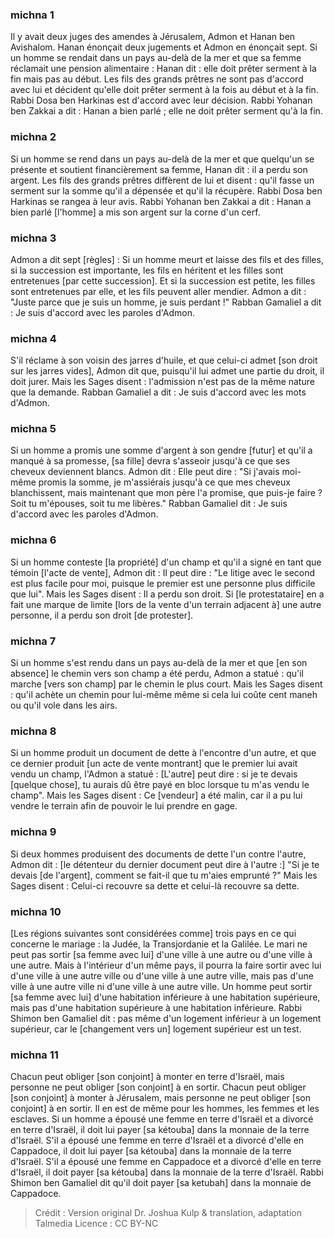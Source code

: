 
### michna 1
Il y avait deux juges des amendes à Jérusalem, Admon et Hanan ben Avishalom. Hanan énonçait deux jugements et Admon en énonçait sept. Si un homme se rendait dans un pays au-delà de la mer et que sa femme réclamait une pension alimentaire : Hanan dit : elle doit prêter serment à la fin mais pas au début. Les fils des grands prêtres ne sont pas d'accord avec lui et décident qu'elle doit prêter serment à la fois au début et à la fin. Rabbi Dosa ben Harkinas est d'accord avec leur décision. Rabbi Yohanan ben Zakkai a dit : Hanan a bien parlé ; elle ne doit prêter serment qu'à la fin.

### michna 2
Si un homme se rend dans un pays au-delà de la mer et que quelqu'un se présente et soutient financièrement sa femme, Hanan dit : il a perdu son argent. Les fils des grands prêtres diffèrent de lui et disent : qu'il fasse un serment sur la somme qu'il a dépensée et qu'il la récupère. Rabbi Dosa ben Harkinas se rangea à leur avis. Rabbi Yohanan ben Zakkai a dit : Hanan a bien parlé [l'homme] a mis son argent sur la corne d'un cerf.

### michna 3
Admon a dit sept [règles] : Si un homme meurt et laisse des fils et des filles, si la succession est importante, les fils en héritent et les filles sont entretenues [par cette succession]. Et si la succession est petite, les filles sont entretenues par elle, et les fils peuvent aller mendier. Admon a dit : "Juste parce que je suis un homme, je suis perdant !" Rabban Gamaliel a dit : Je suis d'accord avec les paroles d'Admon.

### michna 4
S'il réclame à son voisin des jarres d'huile, et que celui-ci admet [son droit sur les jarres vides], Admon dit que, puisqu'il lui admet une partie du droit, il doit jurer. Mais les Sages disent : l'admission n'est pas de la même nature que la demande. Rabban Gamaliel a dit :  Je suis d'accord avec les mots d'Admon.

### michna 5
Si un homme a promis une somme d'argent à son gendre [futur] et qu'il a manqué à sa promesse, [sa fille] devra s'asseoir jusqu'à ce que ses cheveux deviennent blancs. Admon dit :  Elle peut dire : "Si j'avais moi-même promis la somme, je m'assiérais jusqu'à ce que mes cheveux blanchissent, mais maintenant que mon père l'a promise, que puis-je faire ? Soit tu m'épouses, soit tu me libères." Rabban Gamaliel dit :  Je suis d'accord avec les paroles d'Admon.

### michna 6
Si un homme conteste [la propriété] d'un champ et qu'il a signé en tant que témoin [l'acte de vente], Admon dit : Il peut dire : "Le litige avec le second est plus facile pour moi, puisque le premier est une personne plus difficile que lui". Mais les Sages disent :  Il a perdu son droit. Si [le protestataire] en a fait une marque de limite [lors de la vente d'un terrain adjacent à] une autre personne, il a perdu son droit [de protester].

### michna 7
Si un homme s'est rendu dans un pays au-delà de la mer et que [en son absence] le chemin vers son champ a été perdu, Admon a statué : qu'il marche [vers son champ] par le chemin le plus court. Mais les Sages disent : qu'il achète un chemin pour lui-même même si cela lui coûte cent maneh ou qu'il vole dans les airs.

### michna 8
Si un homme produit un document de dette à l'encontre d'un autre, et que ce dernier produit [un acte de vente montrant] que le premier lui avait vendu un champ, l'Admon a statué : [L'autre] peut dire : si je te devais [quelque chose], tu aurais dû être payé en bloc lorsque tu m'as vendu le champ". Mais les Sages disent : Ce [vendeur] a été malin, car il a pu lui vendre le terrain afin de pouvoir le lui prendre en gage.

### michna 9
Si deux hommes produisent des documents de dette l'un contre l'autre, Admon dit : [le détenteur du dernier document peut dire à l'autre :] "Si je te devais [de l'argent], comment se fait-il que tu m'aies emprunté ?" Mais les Sages disent : Celui-ci recouvre sa dette et celui-là recouvre sa dette.

### michna 10
[Les régions suivantes sont considérées comme] trois pays en ce qui concerne le mariage :   la Judée, la Transjordanie et la Galilée. Le mari ne peut pas sortir [sa femme avec lui] d'une ville à une autre ou d'une ville à une autre. Mais à l'intérieur d'un même pays, il pourra la faire sortir avec lui d'une ville à une autre ville ou d'une ville à une autre ville, mais pas d'une ville à une autre ville ni d'une ville à une autre ville. Un homme peut sortir [sa femme avec lui] d'une habitation inférieure à une habitation supérieure, mais pas d'une habitation supérieure à une habitation inférieure. Rabbi Shimon ben Gamaliel dit : pas même d'un logement inférieur à un logement supérieur, car le [changement vers un] logement supérieur est un test.

### michna 11
Chacun peut obliger [son conjoint] à monter en terre d'Israël, mais personne ne peut obliger [son conjoint] à en sortir. Chacun peut obliger [son conjoint] à monter à Jérusalem, mais personne ne peut obliger [son conjoint] à en sortir. Il en est de même pour les hommes, les femmes et les esclaves. Si un homme a épousé une femme en terre d'Israël et a divorcé en terre d'Israël, il doit lui payer [sa kétouba] dans la monnaie de la terre d'Israël. S'il a épousé une femme en terre d'Israël et a divorcé d'elle en Cappadoce, il doit lui payer [sa kétouba] dans la monnaie de la terre d'Israël. S'il a épousé une femme en Cappadoce et a divorcé d'elle en terre d'Israël, il doit payer [sa kétouba] dans la monnaie de la terre d'Israël. Rabbi Shimon ben Gamaliel dit qu'il doit payer [sa ketubah] dans la monnaie de Cappadoce.

>Crédit : Version original Dr. Joshua Kulp & translation, adaptation Talmedia
>Licence : CC BY-NC